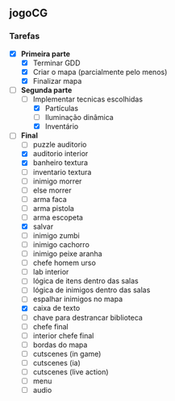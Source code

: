 ## jogoCG

### Tarefas

- [X] **Primeira parte**
  - [x] Terminar GDD
  - [x] Criar o mapa (parcialmente pelo menos)
  - [X] Finalizar mapa

- [ ] **Segunda parte**
  - [ ] Implementar tecnicas escolhidas
	- [X] Partículas
	- [ ] Iluminação  dinâmica
	- [x] Inventário

- [ ] **Final**
	- [ ] puzzle auditorio
	- [X] auditorio interior
	- [X] banheiro textura
	- [ ] inventario textura
	- [ ] inimigo morrer
	- [ ] else morrer
	- [ ] arma faca
	- [ ] arma pistola
	- [ ] arma escopeta
	- [X] salvar
	- [ ] inimigo zumbi 
	- [ ] inimigo cachorro
	- [ ] inimigo peixe aranha
	- [ ] chefe homem urso
	- [ ] lab interior
	- [ ] lógica de itens dentro das salas
	- [ ] lógica de inimigos dentro das salas
	- [ ] espalhar inimigos no mapa
	- [X] caixa de texto
	- [ ] chave para destrancar biblioteca 
	- [ ] chefe final
	- [ ] interior chefe final
	- [ ] bordas do mapa
	- [ ] cutscenes (in game)
	- [ ] cutscenes (ia)
	- [ ] cutscenes (live action)
	- [ ] menu
	- [ ] audio

